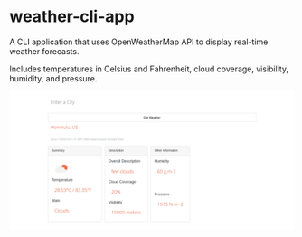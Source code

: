 # weather-cli-app
A CLI application that uses OpenWeatherMap API to display real-time weather forecasts.

Includes temperatures in Celsius and Fahrenheit, cloud coverage, visibility, humidity, and pressure.

![Alt text](image.png)
